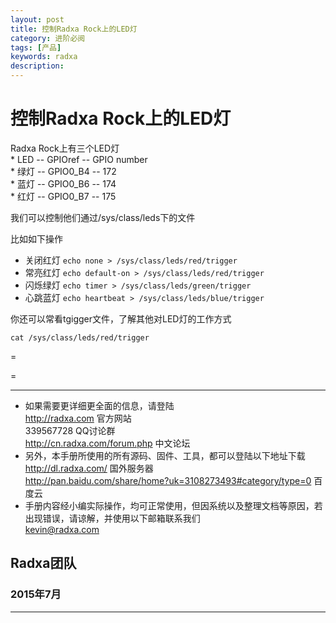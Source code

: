 ```yaml
---
layout: post
title: 控制Radxa Rock上的LED灯  
category: 进阶必阅
tags: [产品]
keywords: radxa
description: 
---
```


# 控制Radxa Rock上的LED灯  

Radxa Rock上有三个LED灯  
	* LED   --   GPIOref  --  GPIO number  
	* 绿灯  --  GPIO0_B4  --  172  
	* 蓝灯  --  GPIO0_B6  --  174  
	* 红灯  --  GPIO0_B7  --  175  

我们可以控制他们通过/sys/class/leds下的文件  

比如如下操作  
* 关闭红灯 `echo none > /sys/class/leds/red/trigger`   
* 常亮红灯 `echo default-on > /sys/class/leds/red/trigger`  
* 闪烁绿灯 `echo timer > /sys/class/leds/green/trigger`  
* 心跳蓝灯 `echo heartbeat > /sys/class/leds/blue/trigger`  

你还可以常看tgigger文件，了解其他对LED灯的工作方式  

`cat /sys/class/leds/red/trigger`  


=

=

--------------------------------------------------------------------
* 如果需要更详细更全面的信息，请登陆  
	http://radxa.com  						官方网站  
	339567728         						QQ讨论群  
	http://cn.radxa.com/forum.php					中文论坛  
* 另外，本手册所使用的所有源码、固件、工具，都可以登陆以下地址下载  
	http://dl.radxa.com/                             	      国外服务器  
	http://pan.baidu.com/share/home?uk=3108273493#category/type=0    百度云  
* 手册内容经小编实际操作，均可正常使用，但因系统以及整理文档等原因，若出现错误，请谅解，并使用以下邮箱联系我们  
	kevin@radxa.com  

## Radxa团队  

### 2015年7月  
--------------------------------------------------------------------
